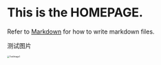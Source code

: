 # This is the **HOMEPAGE**.
Refer to [Markdown](http://daringfireball.net/projects/markdown/) for how to write markdown files.



测试图片

<img src="resources/TestImage1.jpg" alt="TestImage1" style="zoom: 33%;" />

